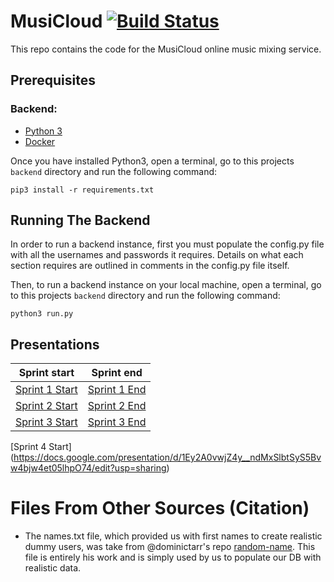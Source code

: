 # MusiCloud [![Build Status](https://travis-ci.com/CPSSD/MusiCloud.svg?token=VTsNQCkWWmZRNF9jfpa7&branch=master)](https://travis-ci.com/CPSSD/MusiCloud)
This repo contains the code for the MusiCloud online music mixing service.

## Prerequisites 
### Backend:
- [Python 3](https://www.python.org/downloads/)
- [Docker](https://www.docker.com/get-started)

Once you have installed Python3, open a terminal, go to this
projects `backend` directory and run the following command:
```
pip3 install -r requirements.txt
```

## Running The Backend
In order to run a backend instance, first you must populate the
config.py file with all the usernames and passwords it requires.
Details on what each section requires are outlined in comments in the config.py
file itself.

Then, to run a backend instance on your local machine, open a
terminal, go to this projects `backend` directory and run
the following command:
```
python3 run.py
```

## Presentations

Sprint start | Sprint end
---|---
[Sprint 1 Start](https://docs.google.com/presentation/d/1nHhMDjFC2nuO9RaTrjN3yLTlmu7kZL6ef_p-Xfh5ETs/edit?usp=sharing)|[Sprint 1 End](https://docs.google.com/presentation/d/1-S9CH44S0XYHTo-oLQlmGt99yo7yInbsjSCJSH5wbcs/edit?usp=sharing)|
[Sprint 2 Start](https://docs.google.com/presentation/d/1BjvWF_6WQabbuikUCCV2Urdyj9taUJPS3SOp89YqEZ4/edit?usp=sharing)|[Sprint 2 End](https://docs.google.com/presentation/d/1CpGCclZtmFaxMC6vDA0nHrIWmSOsZlfENur1_Eu1cDw/edit?usp=sharing)|
[Sprint 3 Start](https://docs.google.com/presentation/d/1H7DcZ2nPfzFtq4VcEbZqAKYOJLm4VQXr0tSrvKBI9Uw/edit?usp=sharing)|[Sprint 3 End](https://docs.google.com/presentation/d/1XLizrVPG9mZKRQ06YrzZmSaPWodltdRUmtoSdBT-Dbk/edit?usp=sharing)
[Sprint 4 Start] (https://docs.google.com/presentation/d/1Ey2A0vwjZ4y__ndMxSlbtSyS5Bvw4bjw4et05lhpO74/edit?usp=sharing)

# Files From Other Sources (Citation)
- The names.txt file, which provided us with first names to create realistic dummy users,
was take from @dominictarr's repo [random-name](https://github.com/dominictarr/random-name).
This file is entirely his work and is simply used by us to populate our DB with realistic data.
